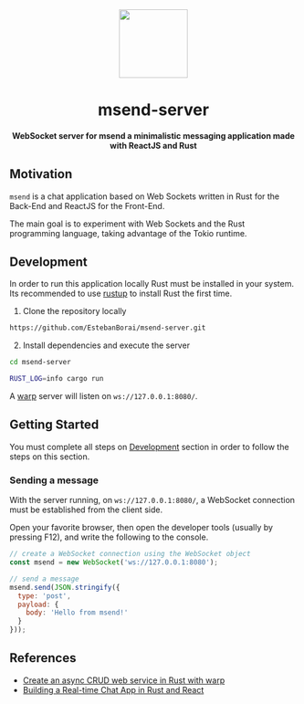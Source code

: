 <div>
  <div align="center" style="display: block; text-align: center;">
    <img src="https://via.placeholder.com/120" height="120" width="120" />
  </div>
  <h1 align="center">msend-server</h1>
  <h4 align="center">WebSocket server for msend a minimalistic messaging application made with ReactJS and Rust</h4>
</div>

## Motivation

`msend` is a chat application based on Web Sockets written in Rust
for the Back-End and ReactJS for the Front-End.

The main goal is to experiment with Web Sockets and the Rust programming
language, taking advantage of the Tokio runtime.

## Development

In order to run this application locally Rust must be installed in your system.
Its recommended to use [rustup](https://rustup.rs) to install Rust the first time.

1. Clone the repository locally

```bash
https://github.com/EstebanBorai/msend-server.git
```

2. Install dependencies and execute the server

```bash
cd msend-server

RUST_LOG=info cargo run
```

A [warp](https://github.com/seanmonstar/warp) server will listen on `ws://127.0.0.1:8080/`.


## Getting Started

You must complete all steps on [Development](#development) section in order
to follow the steps on this section.

### Sending a message

With the server running, on `ws://127.0.0.1:8080/`, a WebSocket connection
must be established from the client side.

Open your favorite browser, then open the developer tools (usually by pressing F12),
and write the following to the console.

```javascript
// create a WebSocket connection using the WebSocket object
const msend = new WebSocket('ws://127.0.0.1:8080');

// send a message
msend.send(JSON.stringify({
  type: 'post',
  payload: {
    body: 'Hello from msend!'
  }
}));
```

## References

* [Create an async CRUD web service in Rust with warp](https://blog.logrocket.com/create-an-async-crud-web-service-in-rust-with-warp/)
* [Building a Real-time Chat App in Rust and React](https://outcrawl.com/rust-react-realtime-chat)
